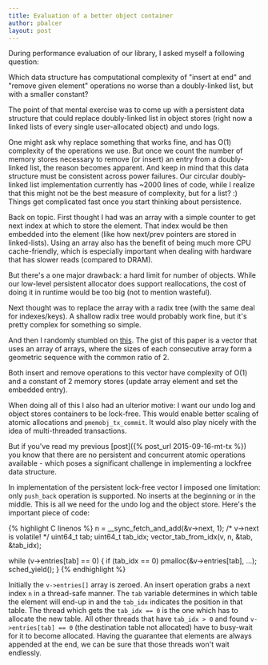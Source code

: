 ```yaml
---
title: Evaluation of a better object container
author: pbalcer
layout: post
---
```


During performance evaluation of our library, I asked myself a following
question:

Which data structure has computational complexity of "insert at end" and "remove
given element" operations no worse than a doubly-linked list, but with a smaller
constant?

The point of that mental exercise was to come up with a persistent data
structure that could replace doubly-linked list in object stores
(right now a linked lists of every single user-allocated object) and undo logs.

One might ask why replace something that works fine, and has O(1) complexity of
the operations we use. But once we count the number of memory stores necessary
to remove (or insert) an entry from a doubly-linked list, the reason becomes
apparent. And keep in mind that this data structure must be consistent across
power failures. Our circular doubly-linked list implementation currently has
~2000 lines of code, while I realize that this might not be the best measure of
complexity, but for a list? :) Things get complicated fast once you start
thinking about persistence.

Back on topic. First thought I had was an array with a simple counter to get
next index at which to store the element. That index would be then embedded
into the element (like how next/prev pointers are stored in linked-lists).
Using an array also has the benefit of being much more CPU cache-friendly, which
is especially important when dealing with hardware that has slower reads (compared
to DRAM).

But there's a one major drawback: a hard limit for number of objects. While our
low-level persistent allocator does support reallocations, the cost of doing
it in runtime would be too big (not to mention wasteful).

Next thought was to replace the array with a radix tree (with the same deal for
indexes/keys). A shallow radix tree would probably work fine, but it's pretty
complex for something so simple.

And then I randomly stumbled on
[this](http://www.stroustrup.com/lock-free-vector.pdf). The gist of this paper
is a vector that uses an array of arrays, where the sizes of each consecutive
array form a geometric sequence with the common ratio of 2.

Both insert and remove operations to this vector have complexity of O(1) and
a constant of 2 memory stores (update array element and set the embedded entry).

When doing all of this I also had an ulterior motive: I want our undo log and
object stores containers to be lock-free. This would enable better scaling of
atomic allocations and `pmemobj_tx_commit`. It would also play nicely
with the idea of multi-threaded transactions.

But if you've read my previous [post]({% post_url 2015-09-16-mt-tx %}) you know
that there are no persistent and concurrent atomic operations available - which
poses a significant challenge in implementing a lockfree data structure.

In implementation of the persistent lock-free vector I imposed one limitation:
only `push_back` operation is supported. No inserts at the beginning
or in the middle. This is all we need for the undo log and the object store.
Here's the important piece of code:

{% highlight C linenos %}
n = __sync_fetch_and_add(&v->next, 1); /* v->next is volatile! */
uint64_t tab;
uint64_t tab_idx;
vector_tab_from_idx(v, n, &tab, &tab_idx);

while (v->entries[tab] == 0) {
	if (tab_idx == 0)
		pmalloc(&v->entries[tab], ...);
	sched_yield();
}
{% endhighlight %}

Initially the `v->entries[]` array is zeroed. An insert operation grabs a next
index `n` in a thread-safe manner. The `tab` variable determines in which
table the element will end-up in and the `tab_idx` indicates the position in that
table. The thread which gets the `tab_idx == 0` is the one which has
to allocate the new table. All other threads that have `tab_idx > 0` and found
`v->entries[tab] == 0` (the destination table not allocated) have to busy-wait
for it to become allocated. Having the guarantee that elements are always
appended at the end, we can be sure that those threads won't wait endlessly.

